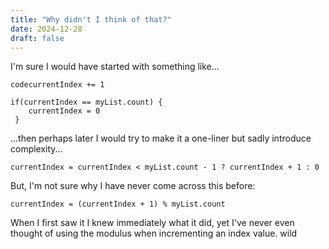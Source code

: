 ```yaml
---
title: "Why didn't I think of that?"
date: 2024-12-28
draft: false
---
```


I'm sure I would have started with something like...

```
codecurrentIndex += 1

if(currentIndex == myList.count) {
    currentIndex = 0
 }
 ```
...then perhaps later I would try to make it a one-liner but sadly introduce complexity...
```
currentIndex = currentIndex < myList.count - 1 ? currentIndex + 1 : 0
```
But, I'm not sure why I have never come across this before:
```
currentIndex = (currentIndex + 1) % myList.count
```
When I first saw it I knew immediately what it did, yet I've never even thought of using the modulus when incrementing an index value. wild
